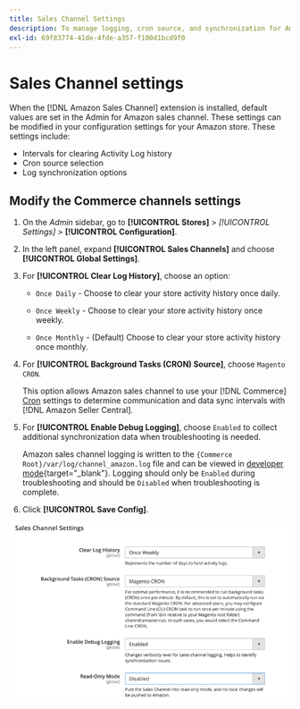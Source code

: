 ```yaml
---
title: Sales Channel Settings
description: To manage logging, cron source, and synchronization for Amazon sales channel functions, update the Commerce configuration.
exl-id: 69f83774-41de-4fde-a357-f100d1bcd9f0
---
```

# Sales Channel settings

When the [!DNL Amazon Sales Channel] extension is installed, default values are set in the Admin for Amazon sales channel. These settings can be modified in your configuration settings for your Amazon store. These settings include:

- Intervals for clearing Activity Log history
- Cron source selection
- Log synchronization options

## Modify the Commerce channels settings

1. On the _Admin_ sidebar, go to **[!UICONTROL Stores]** > _[!UICONTROL Settings]_ > **[!UICONTROL Configuration]**.

1. In the left panel, expand **[!UICONTROL Sales Channels]** and choose **[!UICONTROL Global Settings]**.

1. For **[!UICONTROL Clear Log History]**, choose an option:

   - `Once Daily` - Choose to clear your store activity history once daily.

   - `Once Weekly` - Choose to clear your store activity history once weekly.

   - `Once Monthly` - (Default) Choose to clear your store activity history once monthly.

1. For **[!UICONTROL Background Tasks (CRON) Source]**, choose `Magento CRON`.

   This option allows Amazon sales channel to use your [!DNL Commerce] [Cron](https://docs.magento.com/user-guide/system/cron.html) settings to determine communication and data sync intervals with [!DNL Amazon Seller Central].

1. For **[!UICONTROL Enable Debug Logging]**, choose `Enabled` to collect additional synchronization data when troubleshooting is needed.

   Amazon sales channel logging is written to the `{Commerce Root}/var/log/channel_amazon.log` file and can be viewed in [developer mode](https://docs.magento.com/user-guide/magento/installation-modes.html){target="_blank"}. Logging should only be `Enabled` during troubleshooting and should be `Disabled` when troubleshooting is complete.

1. Click **[!UICONTROL Save Config]**.

![Sales Channel configuration settings](assets/config-sales-channel-global-settings.png)
